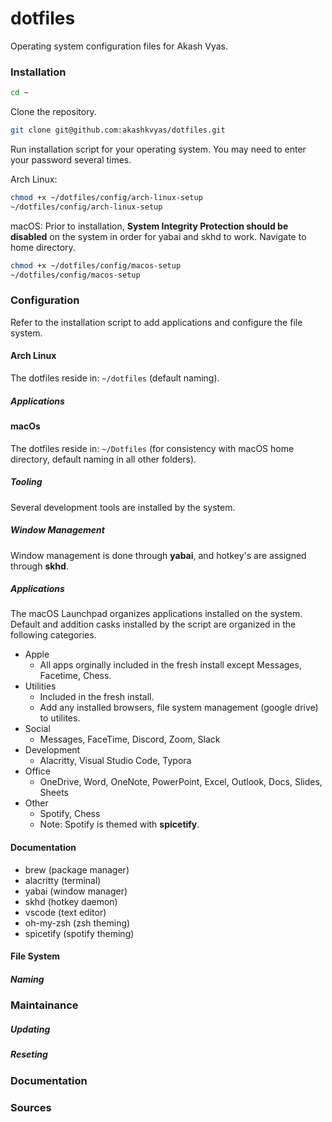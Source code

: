 # dotfiles

Operating system configuration files for Akash Vyas.

### Installation

```bash
cd ~
```

Clone the repository.

```bash
git clone git@github.com:akashkvyas/dotfiles.git
```

Run installation script for your operating system. You may need to enter your password several times.

Arch Linux:

```bash
chmod +x ~/dotfiles/config/arch-linux-setup
~/dotfiles/config/arch-linux-setup
```

macOS:
Prior to installation, **System Integrity Protection should be disabled** on the system in order for yabai and skhd to work. Navigate to home directory.

```bash
chmod +x ~/dotfiles/config/macos-setup
~/dotfiles/config/macos-setup
```

### Configuration

Refer to the installation script to add applications and configure the file system.

#### Arch Linux

The dotfiles reside in: `~/dotfiles` (default naming).

##### Applications

#### macOs

The dotfiles reside in: `~/Dotfiles` (for consistency with macOS home directory, default naming in all other folders).

##### Tooling

Several development tools are installed by the system.

##### Window Management

Window management is done through **yabai**, and hotkey's are assigned through **skhd**.

##### Applications

The macOS Launchpad organizes applications installed on the system. Default and addition casks installed by the script are organized in the following categories.

- Apple
  - All apps orginally included in the fresh install except Messages, Facetime, Chess.
- Utilities
  - Included in the fresh install.
  - Add any installed browsers, file system management (google drive) to utilites.
- Social
  - Messages, FaceTime, Discord, Zoom, Slack
- Development
  - Alacritty, Visual Studio Code, Typora
- Office
  - OneDrive, Word, OneNote, PowerPoint, Excel, Outlook, Docs, Slides, Sheets
- Other
  - Spotify, Chess
  - Note: Spotify is themed with **spicetify**.

#### Documentation

- brew (package manager)
- alacritty (terminal)
- yabai (window manager)
- skhd (hotkey daemon)
- vscode (text editor)
- oh-my-zsh (zsh theming)
- spicetify (spotify theming)

#### File System

##### Naming

### Maintainance

##### Updating

##### Reseting

### Documentation

### Sources

